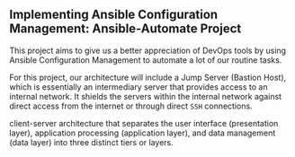 
## Implementing Ansible Configuration Management: Ansible-Automate Project

This project aims to give us a better appreciation of DevOps tools by using Ansible Configuration Management to automate a lot of our routine tasks.

For this project, our architecture will include a Jump Server (Bastion Host), which is essentially an intermediary server that provides access to an internal network. It shields the servers within the internal network against direct access from the internet or through direct `SSH` connections. 


 client-server architecture that separates the user interface (presentation layer), application processing (application layer), and data management (data layer) into three distinct tiers or layers. 